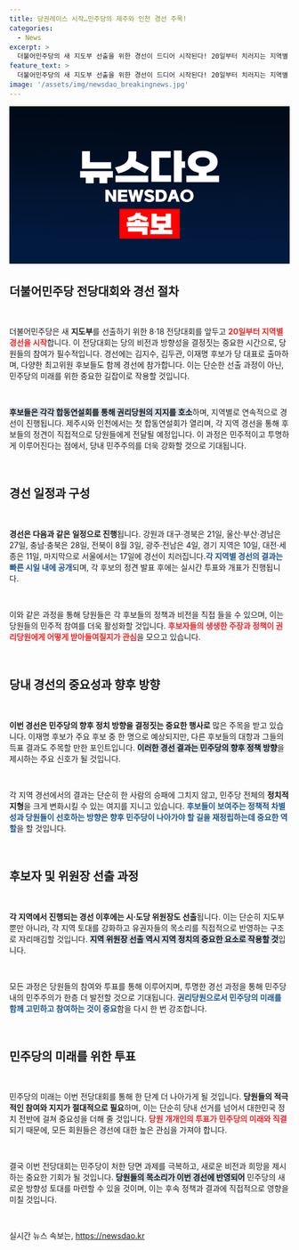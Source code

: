 ```yaml
---
title: 당권레이스 시작…민주당의 제주와 인천 경선 주목!
categories:
  - News
excerpt: >
  더불어민주당의 새 지도부 선출을 위한 경선이 드디어 시작된다! 20일부터 치러지는 지역별 경선에서 후보들이 권리당원들에게 지지를 호소하며, 이재명 후보의 승리가 예상되는 가운데, 과연 다른 후보들은 어떤 득표율을 기록할지 귀추가 주목된다!
feature_text: >
  더불어민주당의 새 지도부 선출을 위한 경선이 드디어 시작된다! 20일부터 치러지는 지역별 경선에서 후보들이 권리당원들에게 지지를 호소하며, 이재명 후보의 승리가 예상되는 가운데, 과연 다른 후보들은 어떤 득표율을 기록할지 귀추가 주목된다!
image: '/assets/img/newsdao_breakingnews.jpg'
---
```


<p><img src="/assets/img/newsdao_breakingnews.jpg" alt="ontimetimes 속보" /></p>

<h2 data-ke-size="size26">더불어민주당 전당대회와 경선 절차</h2>

<p data-ke-size="size16">&nbsp;</p>

<p>더불어민주당은 새 <b>지도부</b>를 선출하기 위한 8·18 전당대회를 앞두고 <b><span style="color: #ee2323;">20일부터 지역별 경선을 시작</span></b>합니다. 이 전당대회는 당의 비전과 방향성을 결정짓는 중요한 시간으로, 당원들의 참여가 필수적입니다. 경선에는 김지수, 김두관, 이재명 후보가 당 대표로 출마하며, 다양한 최고위원 후보들도 함께 경선에 참가합니다. 이는 단순한 선출 과정이 아닌, 민주당의 미래를 위한 중요한 길잡이로 작용할 것입니다.</p>

<p data-ke-size="size16">&nbsp;</p>

<p><b><span style="background-color: #21538527;">후보들은 각각 합동연설회를 통해 권리당원의 지지를 호소</span></b>하며, 지역별로 연속적으로 경선이 진행됩니다. 제주시와 인천에서는 첫 합동연설회가 열리며, 각 지역 경선을 통해 후보들의 정견이 직접적으로 당원들에게 전달될 예정입니다. 이 과정은 민주적이고 투명하게 이루어진다는 점에서, 당내 민주주의를 더욱 강화할 것으로 기대됩니다.</p>

<p data-ke-size="size16">&nbsp;</p>

<h2 data-ke-size="size26">경선 일정과 구성</h2>

<p data-ke-size="size16">&nbsp;</p>

<p><b>경선은 다음과 같은 일정으로 진행</b>됩니다. 강원과 대구·경북은 21일, 울산·부산·경남은 27일, 충남·충북은 28일, 전북이 8월 3일, 광주·전남은 4일, 경기 지역은 10일, 대전·세종은 11일, 마지막으로 서울에서는 17일에 경선이 치러집니다.<b><span style="color: #1a5490;">각 지역별 경선의 결과는 빠른 시일 내에 공개</span></b>되며, 각 후보의 정견 발표 후에는 실시간 투표와 개표가 진행됩니다. </p>

<p data-ke-size="size16">&nbsp;</p>

<p>이와 같은 과정을 통해 당원들은 각 후보들의 정책과 비전을 직접 들을 수 있으며, 이는 당원들의 민주적 참여를 더욱 활성화할 것입니다. <b><span style="color: #ee2323;">후보자들의 생생한 주장과 정책이 권리당원에게 어떻게 받아들여질지가 관심</span></b>을 모으고 있습니다.</p>

<p data-ke-size="size16">&nbsp;</p>

<h2 data-ke-size="size26">당내 경선의 중요성과 향후 방향</h2>

<p data-ke-size="size16">&nbsp;</p>

<p><b>이번 경선은 민주당의 향후 정치 방향을 결정짓는 중요한 행사로</b> 많은 주목을 받고 있습니다. 이재명 후보가 주요 후보 중 한 명으로 예상되지만, 다른 후보들의 대항과 그들의 득표 결과도 주목할 만한 포인트입니다. <b><span style="background-color: #21538527;">이러한 경선 결과는 민주당의 향후 정책 방향</span></b>을 제시하는 주요 신호가 될 것입니다.</p>

<p data-ke-size="size16">&nbsp;</p>

<p>각 지역 경선에서의 결과는 단순히 한 사람의 승패에 그치지 않고, 민주당 전체의 <b>정치적 지형</b>을 크게 변화시킬 수 있는 여지를 지니고 있습니다. <b><span style="color: #1a5490;">후보들이 보여주는 정책적 차별성과 당원들이 선호하는 방향은 향후 민주당이 나아가야 할 길을 재정립하는데 중요한 역할</span></b>을 할 것입니다.</p>

<p data-ke-size="size16">&nbsp;</p>

<h2 data-ke-size="size26">후보자 및 위원장 선출 과정</h2>

<p data-ke-size="size16">&nbsp;</p>

<p><b>각 지역에서 진행되는 경선 이후에는 시·도당 위원장도 선출</b>됩니다. 이는 단순히 지도부뿐만 아니라, 각 지역 토대를 강화하고 유권자들의 목소리를 직접적으로 반영하는 구조로 자리매김할 것입니다. <b><span style="background-color: #21538527;">지역 위원장 선출 역시 지역 정치의 중요한 요소로 작용할 것</span></b>입니다.</p>

<p data-ke-size="size16">&nbsp;</p>

<p>모든 과정은 당원들의 참여와 투표를 통해 이루어지며, 투명한 경선 과정을 통해 민주당 내의 민주주의가 한층 더 발전할 것으로 기대됩니다. <b><span style="color: #1a5490;">권리당원으로서 민주당의 미래를 함께 고민하고 참여하는 것이 중요</span></b>함을 다시 한 번 강조합니다.</p>

<p data-ke-size="size16">&nbsp;</p>

<h2 data-ke-size="size26">민주당의 미래를 위한 투표</h2>

<p data-ke-size="size16">&nbsp;</p>

<p>민주당의 미래는 이번 전당대회를 통해 한 단계 더 나아가게 될 것입니다. <b>당원들의 적극적인 참여와 지지가 절대적으로 필요</b>하며, 이는 단순히 당내 선거를 넘어서 대한민국 정치 전반에 걸쳐 중요성을 더해 줄 것입니다. <b><span style="color: #ee2323;">당원 개개인의 투표가 민주당의 미래와 직결</span></b>되기 때문에, 모든 회원들은 경선에 대한 높은 관심을 가져야 합니다.</p>

<p data-ke-size="size16">&nbsp;</p>

<p>결국 이번 전당대회는 민주당이 처한 당면 과제를 극복하고, 새로운 비전과 희망을 제시하는 중요한 기회가 될 것입니다. <b><span style="background-color: #21538527;">당원들의 목소리가 이번 경선에 반영되어</span></b> 민주당의 새로운 방향성 토대를 마련할 수 있을 것이며, 이는 후속 정책과 결과에 직접적으로 영향을 미칠 것입니다.</p>

<p data-ke-size="size16">&nbsp;</p>
실시간 뉴스 속보는, <a href="https://newsdao.kr" rel="dofollow">https://newsdao.kr</a>


